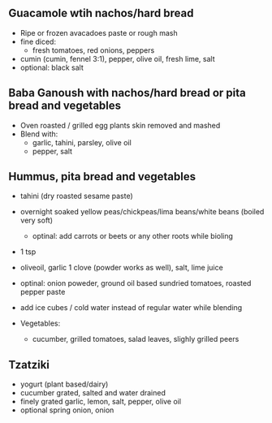 ## Guacamole wtih nachos/hard bread
- Ripe or frozen avacadoes paste or rough mash
- fine diced:
    - fresh tomatoes, red onions, peppers
- cumin (cumin, fennel 3:1), pepper, olive oil, fresh lime, salt
- optional: black salt

## Baba Ganoush with nachos/hard bread or pita bread and vegetables
- Oven roasted / grilled egg plants skin removed and mashed
- Blend with:
    - garlic, tahini, parsley, olive oil
    - pepper, salt

## Hummus, pita bread and vegetables
- tahini (dry roasted sesame paste)
- overnight soaked yellow peas/chickpeas/lima beans/white beans (boiled very soft)
    - optinal: add carrots or beets or any other roots while bioling
- 1 tsp 
- oliveoil, garlic 1 clove (powder works as well), salt, lime juice
- optinal: onion poweder, ground oil based sundried tomatoes, roasted pepper paste
- add ice cubes / cold water instead of regular water while blending

- Vegetables:
    - cucumber, grilled tomatoes, salad leaves, slighly grilled peers

## Tzatziki
- yogurt (plant based/dairy)
- cucumber grated, salted and water drained
- finely grated garlic, lemon, salt, pepper, olive oil
- optional spring onion, onion